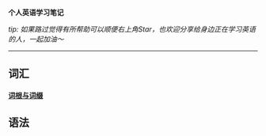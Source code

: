 
**个人英语学习笔记**

*tip: 如果路过觉得有所帮助可以顺便右上角Star，也欢迎分享给身边正在学习英语的人，一起加油～*

---


## 词汇
#### [词根与词缀](https://github.com/HankJiang/EnglishLearning/blob/main/roots_and_affixes.md)

## 语法


